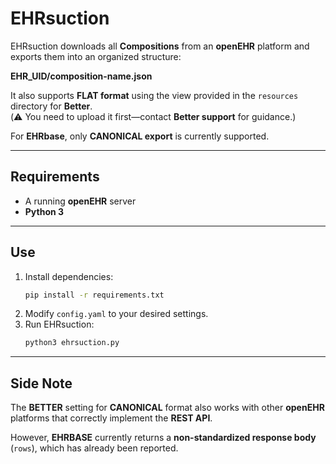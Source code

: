 # EHRsuction

EHRsuction downloads all **Compositions** from an **openEHR** platform and exports them into an organized structure:

**EHR_UID/composition-name.json**

It also supports **FLAT format** using the view provided in the `resources` directory for **Better**.  
(⚠️ You need to upload it first—contact **Better support** for guidance.)

For **EHRbase**, only **CANONICAL export** is currently supported.

---

## Requirements
- A running **openEHR** server
- **Python 3**

---

## Use
1. Install dependencies:
   ```bash
   pip install -r requirements.txt
   ```
2. Modify `config.yaml` to your desired settings.
3. Run EHRsuction:
   ```bash
   python3 ehrsuction.py
   ```

---

## Side Note
The **BETTER** setting for **CANONICAL** format also works with other **openEHR** platforms that correctly implement the **REST API**.

However, **EHRBASE** currently returns a **non-standardized response body** (`rows`), which has already been reported.  

